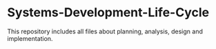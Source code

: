 # Systems-Development-Life-Cycle
This repository includes all files about planning, analysis, design and implementation.

